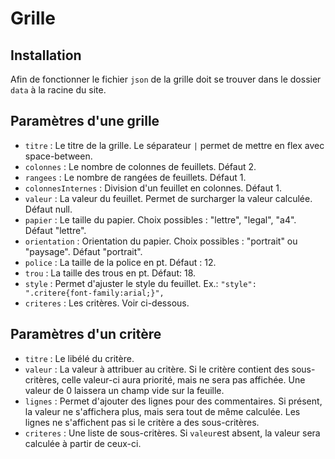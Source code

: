 # Grille
## Installation
Afin de fonctionner le fichier `json` de la grille doit se trouver dans le dossier `data` à la racine du site.

## Paramètres d'une grille
- `titre` : Le titre de la grille. Le séparateur `|` permet de mettre en flex avec space-between.
- `colonnes` : Le nombre de colonnes de feuillets. Défaut 2. 
- `rangees` : Le nombre de rangées de feuillets. Défaut 1.
- `colonnesInternes` : Division d'un feuillet en colonnes. Défaut 1.
- `valeur` : La valeur du feuillet. Permet de surcharger la valeur calculée. Défaut null.
- `papier` : Le taille du papier. Choix possibles : "lettre", "legal", "a4". Défaut "lettre".
- `orientation` : Orientation du papier. Choix possibles : "portrait" ou "paysage". Défaut "portrait".
- `police` : La taille de la police en pt. Défaut : 12.
- `trou` : La taille des trous en pt. Défaut: 18.
- `style` : Permet d'ajuster le style du feuillet. Ex.: `"style": ".critere{font-family:arial;}",`
- `criteres` : Les critères. Voir ci-dessous.

## Paramètres d'un critère
- `titre` : Le libélé du critère.
- `valeur` : La valeur à attribuer au critère. Si le critère contient des sous-critères, celle valeur-ci aura priorité, mais ne sera pas affichée. Une valeur de 0 laissera un champ vide sur la feuille.
- `lignes` : Permet d'ajouter des lignes pour des commentaires. Si présent, la valeur ne s'affichera plus, mais sera tout de même calculée. Les lignes ne s'affichent pas si le critère a des sous-critères.
- `criteres` : Une liste de sous-critères. Si `valeur`est absent, la valeur sera calculée à partir de ceux-ci.